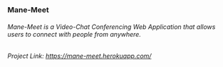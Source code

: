 ### Mane-Meet

###### Mane-Meet is a Video-Chat Conferencing Web Application that allows users to connect with people from anywhere.
###### Project Link: https://mane-meet.herokuapp.com/
